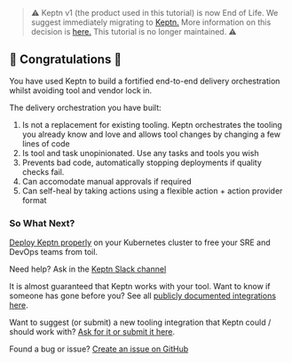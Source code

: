 > ⚠️ Keptn v1 (the product used in this tutorial) is now End of Life.
> We suggest immediately migrating to [Keptn.](https://keptn.sh/latest/)
> More information on this decision is [here.](https://medium.com/keptn/keptn-lifecycle-toolkit-is-now-keptn-e0812217bf46)
> This tutorial is no longer maintained. ⚠️

## 🎉 Congratulations 🎉
You have used Keptn to build a fortified end-to-end delivery orchestration whilst avoiding tool and vendor lock in.

The delivery orchestration you have built:

1. Is not a replacement for existing tooling. Keptn orchestrates the tooling you already know and love and allows tool changes by changing a few lines of code
3. Is tool and task unopinionated. Use any tasks and tools you wish
4. Prevents bad code, automatically stopping deployments if quality checks fail.
5. Can accomodate manual approvals if required
6. Can self-heal by taking actions using a flexible action + action provider format

### So What Next?

[Deploy Keptn properly](https://keptn.sh/docs/install/) on your Kubernetes cluster to free your SRE and DevOps teams from toil.

Need help? Ask in the [Keptn Slack channel](https://slack.keptn.sh)

It is almost guaranteed that Keptn works with your tool. Want to know if someone has gone before you? See all [publicly documented integrations here](https://keptn.sh/docs/integrations).

Want to suggest (or submit) a new tooling integration that Keptn could / should work with? [Ask for it or submit it here](https://github.com/keptn/integrations/issues).

Found a bug or issue? [Create an issue on GitHub](https://github.com/afzal442/keptn-pg-killerway/issues/new)
